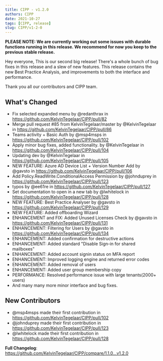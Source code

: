 ```yaml
---
title: CIPP - v1.2.0
authors: CIPP
date: 2021-10-27
tags: [CIPP, release]
slug: CIPP/v1-2-0
---
```


<!--truncate-->

**PLEASE NOTE: We are currently working out some issues with durable functions running in this release. We recommend for now you keep to the previous stable release.**

Hey everyone, This is our second big release! There's a whole bunch of bug fixes in this release and a slew of new features. This release contains the new Best Practice Analysis, and improvements to both the interface and performance.

Thank you all our contributors and CIPP team. 

## What's Changed
* Fix selected expanded menu by @redanthrax in https://github.com/KelvinTegelaar/CIPP/pull/82
* Merge pull request #85 from KelvinTegelaar/master by @KelvinTegelaar in https://github.com/KelvinTegelaar/CIPP/pull/86
* Teams activity + Basic Auth by @msp4msps in https://github.com/KelvinTegelaar/CIPP/pull/102
* Apply minor bug fixes, added functionality.  by @KelvinTegelaar in https://github.com/KelvinTegelaar/CIPP/pull/104
* Updating dev by @KelvinTegelaar in https://github.com/KelvinTegelaar/CIPP/pull/105
* NEW FEATURE: Azure AD Device List + Version Number Add by @gavsto in https://github.com/KelvinTegelaar/CIPP/pull/106
* Add Policy.ReadWrite.ConditionalAccess Permission by @johnduprey in https://github.com/KelvinTegelaar/CIPP/pull/123
* typos by @ee61re in https://github.com/KelvinTegelaar/CIPP/pull/127
* Set documentation to open in a new tab by @lwhitelock in https://github.com/KelvinTegelaar/CIPP/pull/128
* NEW FEATURE: Best Practice Analyser by @gavsto in https://github.com/KelvinTegelaar/CIPP/pull/129
* NEW FEATURE: Added offboarding Wizard
* ENHANCEMENT and FIX: Added Unused Licenses Check by @gavsto in https://github.com/KelvinTegelaar/CIPP/pull/131
* ENHANCEMENT: Filtering for Users by @gavsto in https://github.com/KelvinTegelaar/CIPP/pull/134
* ENHANCEMENT: Added confirmation for destructive actions
* ENHANCEMENT: Added standard "Disable Sign-in for shared mailboxes"
* ENHANCEMENT: Added account signin status on MFA report
* ENHANCEMENT: Improved logging engine and returned error codes
* ENHANCEMENT: Added removal of users
* ENHANCEMENT: Added user group membership copy
* PERFORMANCE: Resolved performance issue with large tenants(2000+ users)
* And many many more minor interface and bug fixes.

## New Contributors
* @msp4msps made their first contribution in https://github.com/KelvinTegelaar/CIPP/pull/102
* @johnduprey made their first contribution in https://github.com/KelvinTegelaar/CIPP/pull/123
* @lwhitelock made their first contribution in https://github.com/KelvinTegelaar/CIPP/pull/128

**Full Changelog**: https://github.com/KelvinTegelaar/CIPP/compare/1.1.0...v1.2.0
